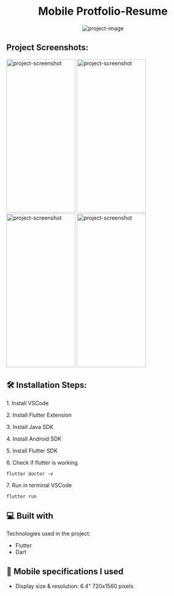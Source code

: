 <h1 align="center" id="title">Mobile Protfolio-Resume</h1>

<p align="center"><img src="https://socialify.git.ci/AbirAloulou/MobileResumeApp/image?description=1&amp;descriptionEditable=A%20mobile%20Application%20that%20represents%20my%20resume%20in%20a%20form%20of%20a%20portfolio.&amp;language=1&amp;name=1&amp;owner=1&amp;theme=Light" alt="project-image"></p>

<h2>Project Screenshots:</h2>
<div >
<img src="https://res.cloudinary.com/da4fhullk/image/upload/v1715524508/Resume%20mobile%20app/resume1_brx0en.jpg" alt="project-screenshot" width="180" height="400/">

<img src="https://res.cloudinary.com/da4fhullk/image/upload/v1715525528/Resume%20mobile%20app/Screenshot_20240512-154639_lplwhp.jpg" alt="project-screenshot" width="180" height="400/">

<img src="https://res.cloudinary.com/da4fhullk/image/upload/v1715524507/Resume%20mobile%20app/resume4_cqqzon.jpg" alt="project-screenshot" width="180" height="400/">

<img src="https://res.cloudinary.com/da4fhullk/image/upload/v1715525527/Resume%20mobile%20app/Screenshot_20240512-154618_nttg8t.jpg" alt="project-screenshot" width="180" height="400/">
</div>
<h2>🛠️ Installation Steps:</h2>

<p>1. Install VSCode</p>

<p>2. Install Flutter Extension</p>

<p>3. Install Java SDK</p>

<p>4. Install Android SDK</p>

<p>5. Install Flutter SDK</p>

<p>6. Check if flutter is working</p>

```
flutter doctor -v
```

<p>7. Run in terminal VSCode</p>

```
flutter run
```

  
  
<h2>💻 Built with</h2>

Technologies used in the project:

*   Flutter
*   Dart

<h2>📱 Mobile specifications I used </h2>

*  Display size & resolution: 6.4"   720x1560 pixels
